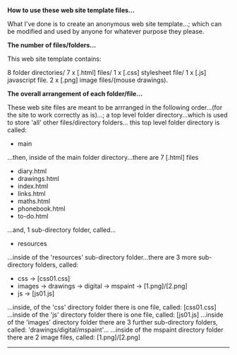 **How to use these web site template files...**

What I've done is to create an anonymous web site template...; 
which can be modified and used by anyone for whatever purpose they please.

**The number of files/folders...**

This web site template contains:

8 folder directories/
7 x [.html] files/
1 x [.css] stylesheet file/
1 x [.js] javascript file.
2 x [.png] image files/(mouse drawings).

**The overall arrangement of each folder/file...**

These web site files are meant to be arrranged in the following order...(for the site to work correctly as is)...;
a top level folder directory...which is used to store 'all' other files/directory folders...
this top level folder directory is called:

- main

...then, inside of the main folder directory...there are 7 [.html] files

- diary.html
- drawings.html
- index.html
- links.html
- maths.html
- phonebook.html
- to-do.html


...and, 1 sub-directory folder, called...

- resources

...inside of the 'resources' sub-directory folder...there are 3 more sub-directory folders, called: 

- css -> [css01.css]
- images -> drawings -> digital -> mspaint -> [1.png]/[2.png] 
- js -> [js01.js]

...inside, of the 'css' directory folder there is one file, called: [css01.css]
...inside of the 'js' directory folder there is one file, called: [js01.js]
...inside of the 'images' directory folder there are 3 further sub-directory folders, called: 'drawings/digital/mspaint'...
...inside of the mspaint directory folder there are 2 image files, called: [1.png]/[2.png]

-----
